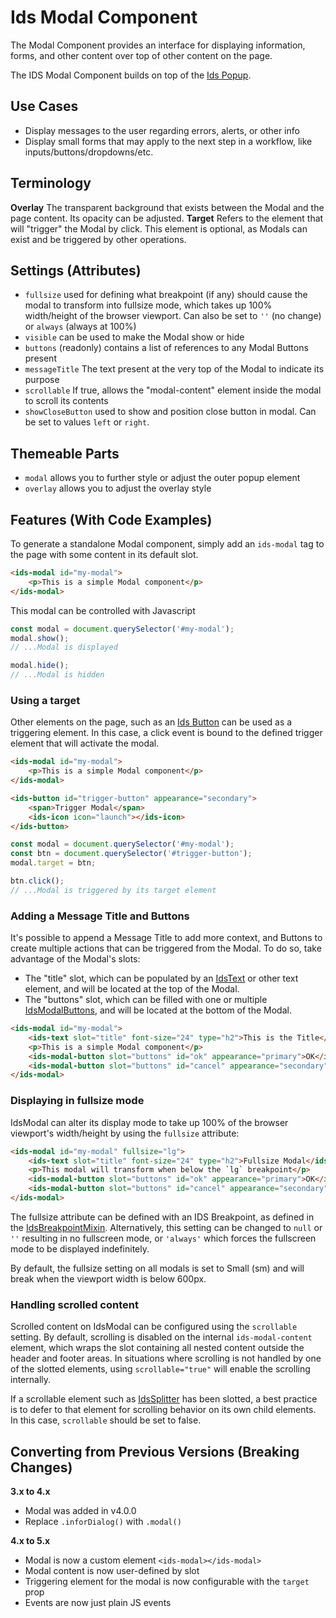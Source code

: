 # Ids Modal Component

The Modal Component provides an interface for displaying information, forms, and other content over top of other content on the page.

The IDS Modal Component builds on top of the [Ids Popup](../ids-popup/README.md).

## Use Cases

- Display messages to the user regarding errors, alerts, or other info
- Display small forms that may apply to the next step in a workflow, like inputs/buttons/dropdowns/etc.

## Terminology

**Overlay** The transparent background that exists between the Modal and the page content.  Its opacity can be adjusted.
**Target** Refers to the element that will "trigger" the Modal by click.  This element is optional, as Modals can exist and be triggered by other operations.

## Settings (Attributes)

- `fullsize` used for defining what breakpoint (if any) should cause the modal to transform into fullsize mode, which takes up 100% width/height of the browser viewport.  Can also be set to `''` (no change) or `always` (always at 100%)
- `visible` can be used to make the Modal show or hide
- `buttons` (readonly) contains a list of references to any Modal Buttons present
- `messageTitle` The text present at the very top of the Modal to indicate its purpose
- `scrollable` If true, allows the "modal-content" element inside the modal to scroll its contents
- `showCloseButton` used to show and position close button in modal. Can be set to values `left` or `right`.

## Themeable Parts

- `modal` allows you to further style or adjust the outer popup element
- `overlay` allows you to adjust the overlay style

## Features (With Code Examples)

To generate a standalone Modal component, simply add an `ids-modal` tag to the page with some content in its default slot.

```html
<ids-modal id="my-modal">
    <p>This is a simple Modal component</p>
</ids-modal>
```

This modal can be controlled with Javascript

```js
const modal = document.querySelector('#my-modal');
modal.show();
// ...Modal is displayed

modal.hide();
// ...Modal is hidden
```

### Using a target

Other elements on the page, such as an [Ids Button](../ids-button/README.md) can be used as a triggering element.  In this case, a click event is bound to the defined trigger element that will activate the modal.

```html
<ids-modal id="my-modal">
    <p>This is a simple Modal component</p>
</ids-modal>

<ids-button id="trigger-button" appearance="secondary">
    <span>Trigger Modal</span>
    <ids-icon icon="launch"></ids-icon>
</ids-button>
```

```js
const modal = document.querySelector('#my-modal');
const btn = document.querySelector('#trigger-button');
modal.target = btn;

btn.click();
// ...Modal is triggered by its target element
```
### Adding a Message Title and Buttons

It's possible to append a Message Title to add more context, and Buttons to create multiple actions that can be triggered from the Modal.  To do so, take advantage of the Modal's slots:

- The "title" slot, which can be populated by an [IdsText](../ids-text/README.md) or other text element, and will be located at the top of the Modal.
- The "buttons" slot, which can be filled with one or multiple [IdsModalButtons](../ids-modal-button/README.md), and will be located at the bottom of the Modal.

```html
<ids-modal id="my-modal">
    <ids-text slot="title" font-size="24" type="h2">This is the Title</ids-text>
    <p>This is a simple Modal component</p>
    <ids-modal-button slot="buttons" id="ok" appearance="primary">OK</ids-modal-button>
    <ids-modal-button slot="buttons" id="cancel" appearance="secondary" cancel>Cancel</ids-modal-button>
</ids-modal>
```

### Displaying in fullsize mode

IdsModal can alter its display mode to take up 100% of the browser viewport's width/height by using the `fullsize` attribute:

```html
<ids-modal id="my-modal" fullsize="lg">
    <ids-text slot="title" font-size="24" type="h2">Fullsize Modal</ids-text>
    <p>This modal will transform when below the `lg` breakpoint</p>
    <ids-modal-button slot="buttons" id="ok" appearance="primary">OK</ids-modal-button>
    <ids-modal-button slot="buttons" id="cancel" appearance="secondary" cancel>Cancel</ids-modal-button>
</ids-modal>
```

The fullsize attribute can be defined with an IDS Breakpoint, as defined in the [IdsBreakpointMixin](../../mixins/ids-breakpoint-mixin/README.md).  Alternatively, this setting can be changed to `null` or `''` resulting in no fullscreen mode, or `'always'` which forces the fullscreen mode to be displayed indefinitely.

By default, the fullsize setting on all modals is set to Small (sm) and will break when the viewport width is below 600px.

### Handling scrolled content

Scrolled content on IdsModal can be configured using the `scrollable` setting.  By default, scrolling is disabled on the internal `ids-modal-content` element, which wraps the slot containing all nested content outside the header and footer areas.  In situations where scrolling is not handled by one of the slotted elements, using `scrollable="true"` will enable the scrolling internally.

If a scrollable element such as [IdsSplitter](../ids-splitter/README.md) has been slotted, a best practice is to defer to that element for scrolling behavior on its own child elements.  In this case, `scrollable` should be set to false.

## Converting from Previous Versions (Breaking Changes)

**3.x to 4.x**

- Modal was added in v4.0.0
- Replace `.inforDialog()` with `.modal()`

**4.x to 5.x**

- Modal is now a custom element `<ids-modal></ids-modal>`
- Modal content is now user-defined by slot
- Triggering element for the modal is now configurable with the `target` prop
- Events are now just plain JS events
